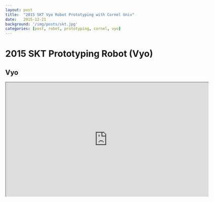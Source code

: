 ```yaml
---
layout: post
title:  "2015 SKT Vyo Robot Prototyping with Cornel Univ"
date:   2015-12-21
background: '/img/posts/skt.jpg'
categories: [post, robot, prototyping, cornel, vyo]
---
```


2015 SKT Prototyping Robot (Vyo)
============================================

Vyo
------------------------------------------------
<iframe src="https://www.youtube.com/embed/4RZn15EdMbo?ecver=1" width="640" height="360"></span></iframe>